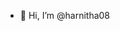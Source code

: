 - 👋 Hi, I’m @harnitha08

<!---
harnitha08/harnitha08 is a ✨ special ✨ repository because its `README.md` (this file) appears on your GitHub profile.
You can click the Preview link to take a look at your changes.
--->
